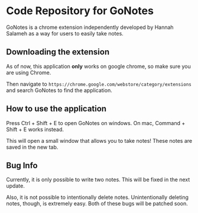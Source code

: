 # Code Repository for GoNotes
GoNotes is a chrome extension independently developed by Hannah Salameh as a way for users to easily take notes.
## Downloading the extension
As of now, this application **only** works on google chrome, so make sure you are using Chrome.

Then navigate to `https://chrome.google.com/webstore/category/extensions` and search GoNotes to find the application.

## How to use the application
Press Ctrl + Shift + E to open GoNotes on windows. On mac, Command + Shift + E works instead.

This will open a small window that allows you to take notes! These notes are saved in the new tab.

## Bug Info
Currently, it is only possible to write two notes. This will be fixed in the next update.

Also, it is not possible to intentionally delete notes. Unintentionally deleting notes, though, is extremely easy. Both of these bugs will be patched soon.
